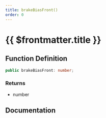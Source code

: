 ```yaml
---
title: brakeBiasFront()
order: 0
---
```


# {{ $frontmatter.title }}

## Function Definition

```ts
public brakeBiasFront: number;
```

### Returns

* number

## Documentation

<!--@include: ./parts/brakeBiasFront.md-->
